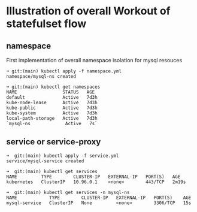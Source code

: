 # Illustration of overall Workout of statefulset flow

## namespace
First implementation of overall namespace isolation for mysql resouces
```
➜ git:(main) kubectl apply -f namespace.yml 
namespace/mysql-ns created

➜ git:(main) kubectl get namespaces
NAME                 STATUS   AGE
default              Active   7d3h
kube-node-lease      Active   7d3h
kube-public          Active   7d3h
kube-system          Active   7d3h
local-path-storage   Active   7d3h
`mysql-ns             Active   7s`

```

## service or service-proxy
```
➜  git:(main) kubectl apply -f service.yml 
service/mysql-service created

➜  git:(main) kubectl get services
NAME         TYPE        CLUSTER-IP   EXTERNAL-IP   PORT(S)   AGE
kubernetes   ClusterIP   10.96.0.1    <none>        443/TCP   2m19s

➜  git:(main) kubectl get services -n mysql-ns
NAME            TYPE        CLUSTER-IP   EXTERNAL-IP   PORT(S)    AGE
mysql-service   ClusterIP   None         <none>        3306/TCP   15s

```
